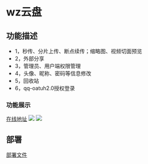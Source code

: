# wz云盘
## 功能描述
- 1，秒传、分片上传、断点续传；缩略图、视频切面预览
- 2，外部分享
- 3，管理员、用户端权限管理
- 4，头像、昵称、密码等信息修改
- 5，回收站
- 6，qq-oatuh2.0授权登录


### 功能展示

[在线地址](http://154.64.245.158)
![](https://blog.wenzhuo4657.org/img/2025/05/2f779c86c2d75e8c8a669b3d2f3a50d7.png)
![](https://blog.wenzhuo4657.org/img/2025/05/29e11c759d782ba3b8e76b87e25399fd.png)


## 部署
[部署文件](https://github.com/wenzhuo4657/CloudDisks/tree/master/docs/deploy.md)




